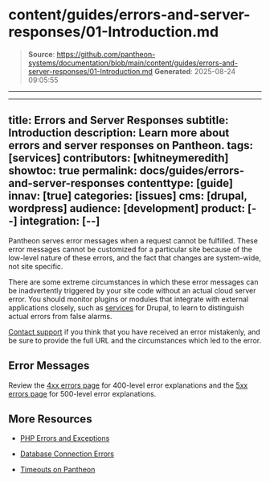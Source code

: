 # content/guides/errors-and-server-responses/01-Introduction.md

> **Source**: https://github.com/pantheon-systems/documentation/blob/main/content/guides/errors-and-server-responses/01-Introduction.md
> **Generated**: 2025-08-24 09:05:55

---

---
title: Errors and Server Responses
subtitle: Introduction
description: Learn more about errors and server responses on Pantheon.
tags: [services]
contributors: [whitneymeredith]
showtoc: true
permalink: docs/guides/errors-and-server-responses
contenttype: [guide]
innav: [true]
categories: [issues]
cms: [drupal, wordpress]
audience: [development]
product: [--]
integration: [--]
---

Pantheon serves error messages when a request cannot be fulfilled. These error messages cannot be customized for a particular site because of the low-level nature of these errors, and the fact that changes are system-wide, not site specific.

There are some extreme circumstances in which these error messages can be inadvertently triggered by your site code without an actual cloud server error. You should monitor plugins or modules that integrate with external applications closely, such as [services](https://www.drupal.org/project/services) for Drupal, to learn to distinguish actual errors from false alarms.

[Contact support](/guides/support/contact-support/) if you think that you have received an error mistakenly, and be sure to provide the full URL and the circumstances which led to the error.

## Error Messages

Review the [4xx errors page](/guides/errors-and-server-responses/4xx-errors) for 400-level error explanations and the [5xx errors page](/guides/errors-and-server-responses/5xx-errors) for 500-level error explanations.

## More Resources

- [PHP Errors and Exceptions](/guides/php/php-errors)

- [Database Connection Errors](/guides/mariadb-mysql/database-connection-errors)

- [Timeouts on Pantheon](/timeouts)